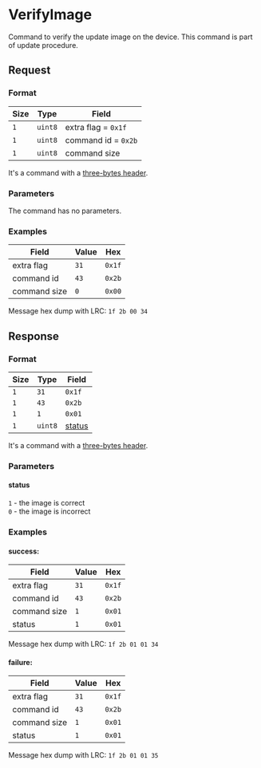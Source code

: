 # VerifyImage

Command to verify the update image on the device.
This command is part of update procedure.


## Request

### Format

| Size | Type    | Field               |
| ---- | ------- | ------------------- |
| `1`  | `uint8` | extra flag = `0x1f` |
| `1`  | `uint8` | command id = `0x2b` |
| `1`  | `uint8` | command size        |

It's a command with a [three-bytes header](../message.md#command-with-a-three-bytes-header).

### Parameters

The command has no parameters.

### Examples

| Field        | Value | Hex    |
| ------------ | ----- | ------ |
| extra flag   | `31`  | `0x1f` |
| command id   | `43`  | `0x2b` |
| command size | `0`   | `0x00` |

Message hex dump with LRC: `1f 2b 00 34`


## Response

### Format

| Size | Type    | Field             |
| ---- | ------- | ----------------- |
| `1`  | `31`    | `0x1f`            |
| `1`  | `43`    | `0x2b`            |
| `1`  | `1`     | `0x01`            |
| `1`  | `uint8` | [status](#status) |

It's a command with a [three-bytes header](../message.md#command-with-a-three-bytes-header).

### Parameters

#### **status**

`1` - the image is correct <br>
`0` - the image is incorrect

### Examples

#### success:

| Field        | Value | Hex    |
| ------------ | ----- | ------ |
| extra flag   | `31`  | `0x1f` |
| command id   | `43`  | `0x2b` |
| command size | `1`   | `0x01` |
| status       | `1`   | `0x01` |

Message hex dump with LRC: `1f 2b 01 01 34`

#### failure:

| Field        | Value | Hex    |
| ------------ | ----- | ------ |
| extra flag   | `31`  | `0x1f` |
| command id   | `43`  | `0x2b` |
| command size | `1`   | `0x01` |
| status       | `1`   | `0x01` |

Message hex dump with LRC: `1f 2b 01 01 35`
